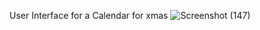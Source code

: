 User Interface for a Calendar for xmas
![Screenshot (147)](https://github.com/user-attachments/assets/5f9cbb17-442e-40e9-9c3d-aebea0be4159)
